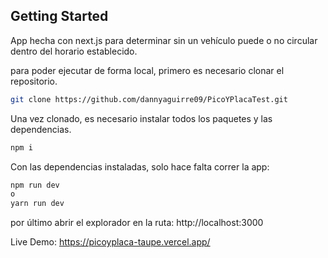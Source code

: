 

## Getting Started

App hecha con next.js para determinar sin un vehículo puede o no circular dentro del horario establecido.

para poder ejecutar de forma local, primero es necesario clonar el repositorio.


```bash
git clone https://github.com/dannyaguirre09/PicoYPlacaTest.git
```
Una vez clonado, es necesario instalar todos los paquetes y las dependencias.

```bash
npm i 
```
Con las dependencias instaladas, solo hace falta correr la app:

```bash
npm run dev
o
yarn run dev
```

por último abrir el explorador en la ruta: http://localhost:3000

Live Demo: https://picoyplaca-taupe.vercel.app/


